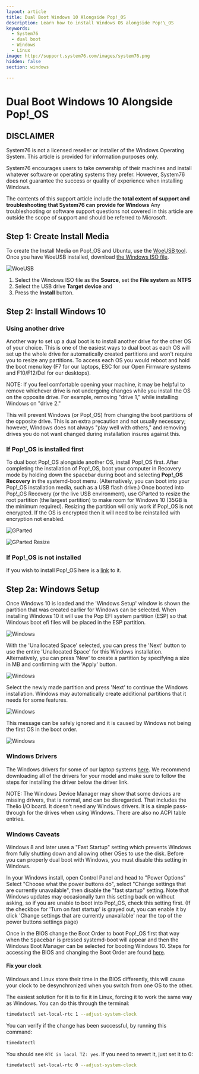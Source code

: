 ```yaml
---
layout: article
title: Dual Boot Windows 10 Alongside Pop!_OS
description: Learn how to install Windows OS alongside Pop!\_OS
keywords:
  - System76
  - dual boot
  - Windows
  - Linux
image: http://support.system76.com/images/system76.png
hidden: false
section: windows

---
```


# Dual Boot Windows 10 Alongside Pop!_OS

## DISCLAIMER

System76 is not a licensed reseller or installer of the Windows Operating System. This article is provided for information purposes only. 

System76 encourages users to take ownership of their machines and install whatever software or operating systems they prefer. However, System76 does not guarantee the success or quality of experience when installing Windows. 

The contents of this support article include the **total extent of support and troubleshooting that System76 can provide for Windows** 
Any troubleshooting or software support questions not covered in this article are outside the scope of support and should be referred to Microsoft.

## Step 1: Create Install Media

To create the Install Media on Pop!\_OS and Ubuntu, use the [WoeUSB tool](https://www.dropbox.com/s/8emsfrqkqmf9km9/woeusb_3.3.1a_amd64.deb?dl=0). Once you have WoeUSB installed, download [the Windows ISO file](https://www.microsoft.com/en-us/software-download/windows10ISO).

![WoeUSB](/images/dual-booting/woeusb2.png)

1. Select the Windows ISO file as the **Source**, set the **File system** as **NTFS**
2. Select the USB drive **Target device** and 
3. Press the **Install** button. 

## Step 2: Install Windows 10

### Using another drive

Another way to set up a dual boot is to install another drive for the other OS of your choice. This is one of the easiest ways to dual boot as each OS will set up the whole drive for automatically created partitions and won't require you to resize any partitions. To access each OS you would reboot and hold the boot menu key (F7 for our laptops, ESC for our Open Firmware systems and F10/F12/Del for our desktops).

NOTE: If you feel comfortable opening your machine, it may be helpful to remove whichever drive is not undergoing changes while you install the OS on the opposite drive. For example, removing "drive 1," while installing Windows on "drive 2."

This will prevent Windows (or Pop!_OS) from changing the boot partitions of the opposite drive. This is an extra precaution and not usually necessary; however, Windows does not always "play well with others," and removing drives you do not want changed during installation insures against this.

### If Pop!\_OS is installed first

To dual boot Pop!\_OS alongside another OS, install Pop!\_OS first. After completing the installation of Pop!\_OS, boot your computer in Recovery mode by holding down the spacebar during boot and selecting **Pop!\_OS Recovery** in the systemd-boot menu. (Alternatively, you can boot into your Pop!\_OS installation media, such as a USB flash drive.) Once booted into Pop!\_OS Recovery (or the live USB environment), use GParted to resize the root partition (the largest partition) to make room for Windows 10 (35GB is the minimum required). Resizing the partition will only work if Pop!_OS is not encrypted. If the OS is encrypted then it will need to be reinstalled with encryption not enabled.

![GParted](/images/dual-booting/gparted.png)

![GParted Resize](/images/dual-booting/gparted-resize.png)

### If Pop!\_OS is not installed

If you wish to install Pop!\_OS here is a [link](/articles/install-pop/) to it.

## Step 2a: Windows Setup

Once Windows 10 is loaded and the 'Windows Setup' window is shown the partition that was created earlier for Windows can be selected. When installing Windows 10 it will use the Pop EFI system partition (ESP) so that Windows boot efi files will be placed in the ESP partition.

![Windows](/images/dual-booting/windows-partitioning.png)

With the 'Unallocated Space' selected, you can press the 'Next' button to use the entire 'Unallocated Space' for this Windows installation. Alternatively, you can press 'New' to create a partition by specifying a size in MB and confirming with the 'Apply' button.

![Windows](/images/dual-booting/windows-partitioning-2.png)

Select the newly made partition and press 'Next' to continue the Windows installation. Windows may automatically create additional partitions that it needs for some features.

![Windows](/images/dual-booting/windows-partitioning-3.png)

This message can be safely ignored and it is caused by Windows not being the first OS in the boot order.

![Windows](/images/dual-booting/windows-partitioning-4.png)

### Windows Drivers

The Windows drivers for some of our laptop systems [here](https://github.com/system76/windows-drivers). We recommend downloading all of the drivers for your model and make sure to follow the steps for installing the driver below the driver link.

NOTE: The Windows Device Manager may show that some devices are missing drivers, that is normal, and can be disregarded. That includes the Thelio I/O board. It doesn't need any Windows drivers. It is a simple pass-through for the drives when using Windows. There are also no ACPI table entries.

### Windows Caveats

Windows 8 and later uses a "Fast Startup" setting which prevents Windows from fully shutting down and allowing other OSes to use the disk. Before you can properly dual boot with Windows, you must disable this setting in Windows.

In your Windows install, open Control Panel and head to "Power Options" Select "Choose what the power buttons do", select "Change settings that are currently unavailable", then disable the "fast startup" setting. Note that Windows updates may occasionally turn this setting back on without asking, so if you are unable to boot into Pop!\_OS, check this setting first. (If the checkbox for 'Turn on fast startup' is grayed out, you can enable it by click 'Change settings that are currently unavailable' near the top of the power buttons settings page)

Once in the BIOS change the Boot Order to boot Pop!\_OS first that way when the <kbd>Spacebar</kbd> is pressed systemd-boot will appear and then the Windows Boot Manager can be selected for booting Windows 10. Steps for accessing the BIOS and changing the Boot Order are found [here](/articles/boot-menu/).

#### Fix your clock

Windows and Linux store their time in the BIOS differently, this will cause your clock to be desynchronized when you switch from one OS to the other.

The easiest solution for it is to fix it in Linux, forcing it to work the same way as Windows. You can do this through the terminal:

```bash
timedatectl set-local-rtc 1 --adjust-system-clock
```

You can verify if the change has been successful, by running this command:

```bash
timedatectl
```

You should see `RTC in local TZ: yes`. 
If you need to revert it, just set it to 0:

```bash
timedatectl set-local-rtc 0 --adjust-system-clock
```
